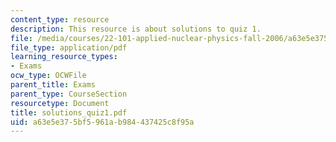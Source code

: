```yaml
---
content_type: resource
description: This resource is about solutions to quiz 1.
file: /media/courses/22-101-applied-nuclear-physics-fall-2006/a63e5e375bf5961ab984437425c8f95a_solutions_quiz1.pdf
file_type: application/pdf
learning_resource_types:
- Exams
ocw_type: OCWFile
parent_title: Exams
parent_type: CourseSection
resourcetype: Document
title: solutions_quiz1.pdf
uid: a63e5e37-5bf5-961a-b984-437425c8f95a
---
```

